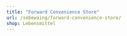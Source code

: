 ```yaml
---
title: "Forward Convenience Store"
url: /sebewaing/forward-convenience-store/
shop: Lebensmittel
---
```

